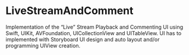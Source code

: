 # LiveStreamAndComment
Implementation of the “Live” Stream Playback and Commenting UI using Swift, UIKit, AVFoundation, UICollectionView and UITableView. UI has to implemented with Storyboard UI design and auto layout and/or programming UIView creation. 
